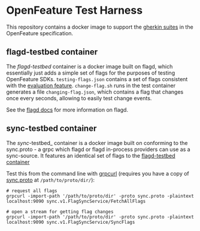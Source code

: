 # OpenFeature Test Harness

This repository contains a docker image to support the [gherkin suites](https://github.com/open-feature/spec/blob/main/specification/appendix-b-gherkin-suites.md) in the OpenFeature specification.

## flagd-testbed container

The _flagd-testbed_ container is a docker image built on flagd, which essentially just adds a simple set of flags for the purposes of testing OpenFeature SDKs.
`testing-flags.json` contains a set of flags consistent with the [evaluation feature](https://github.com/open-feature/spec/blob/main/specification/assets/gherkin/evaluation.feature).
`change-flag.sh` runs in the test container generates a file `changing-flag.json`, which contains a flag that changes once every seconds, allowing to easily test change events.

See the [flagd docs](https://flagd.dev/) for more information on flagd.

## sync-testbed container

The _sync_-testbed_ container is a docker image built on conforming to the sync.proto - a grpc which flagd or flagd in-process providers can use as a sync-source.
It features an identical set of flags to the [flagd-testbed container](#flagd-testbed-container)

Test this from the command line with [grpcurl](https://github.com/fullstorydev/grpcurl) (requires you have a copy of [sync.proto](https://raw.githubusercontent.com/open-feature/schemas/main/protobuf/sync/v1/sync_service.proto) at `/path/to/proto/dir/`):

```shell
# request all flags
grpcurl -import-path '/path/to/proto/dir' -proto sync.proto -plaintext localhost:9090 sync.v1.FlagSyncService/FetchAllFlags
```

```shell
# open a stream for getting flag changes
grpcurl -import-path '/path/to/proto/dir' -proto sync.proto -plaintext localhost:9090 sync.v1.FlagSyncService/SyncFlags
```
